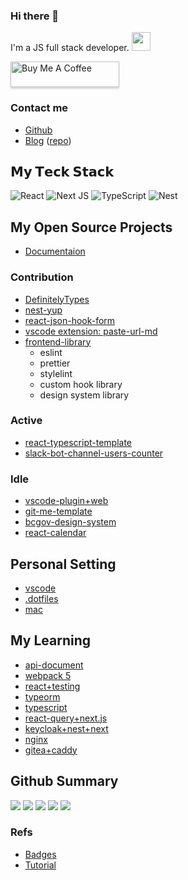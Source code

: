 ### Hi there 👋

I'm a JS full stack developer. <img src="https://github.com/TheDudeThatCode/TheDudeThatCode/blob/master/Assets/Developer.gif" width="30px">

<a href="https://www.buymeacoffee.com/c1495616js" target="_blank"><img src="https://www.buymeacoffee.com/assets/img/custom_images/orange_img.png" alt="Buy Me A Coffee" style="height: 41px !important;width: 174px !important;box-shadow: 0px 3px 2px 0px rgba(190, 190, 190, 0.5) !important;-webkit-box-shadow: 0px 3px 2px 0px rgba(190, 190, 190, 0.5) !important;" ></a>


### Contact me

- [Github](https://github.com/c1495616js)
- [Blog](https://jerry.c1495616.online) ([repo](https://github.com/c1495616js/blog-2022))

## 𝗠𝘆 𝗧𝗲𝗰𝗸 𝗦𝘁𝗮𝗰𝗸

![React](https://img.shields.io/badge/-React-%23282C34?style=flat-square&logo=react)
![Next JS](https://img.shields.io/badge/Next-black?style=for-the-badge&logo=next.js&logoColor=white)
![TypeScript](https://img.shields.io/badge/-TypeScript-007ACC?style=flat-square&logo=typescript&logoColor=white)
![Nest](https://img.shields.io/badge/nestjs-%23E0234E.svg?style=flat-square&logo=nestjs&logoColor=white)

## My Open Source Projects

- [Documentaion](https://jerry-fe-library.vercel.app/)

### Contribution

- [DefinitelyTypes](https://github.com/DefinitelyTyped/DefinitelyTyped/pull/60387)
- [nest-yup](https://github.com/c1495616js/nestjs-yup)
- [react-json-hook-form](https://github.com/c1495616js/react-json-hook-form)
- [vscode extension: paste-url-md](https://github.com/c1495616js/paste-url-md)
- [frontend-library](https://github.com/c1495616js/jerry-fe-library)
  - eslint
  - prettier
  - stylelint
  - custom hook library
  - design system library

### Active

- [react-typescript-template](https://github.com/c1495616js/react-typescript-template)
- [slack-bot-channel-users-counter](https://github.com/c1495616js/fresh_time_counter)

### Idle
- [vscode-plugin+web](https://github.com/c1495616js/vscode-snippet-viewer)
- [git-me-template](https://github.com/c1495616js/Git-Me-Template)
- [bcgov-design-system](https://github.com/c1495616js/bcgov-style-system)
- [react-calendar](https://github.com/c1495616js/react-calendar)

## Personal Setting

- [vscode](https://github.com/c1495616js/my-vscode)
- [.dotfiles](https://github.com/c1495616js/.dotfiles)
- [mac](https://github.com/c1495616js/mac-development)


## My Learning

- [api-document](https://github.com/c1495616js/api-document)
- [webpack 5](https://github.com/c1495616js/webpack5-learning)
- [react+testing](https://github.com/c1495616js/react-testing)
- [typeorm](https://github.com/c1495616js/typeorm_practice)
- [typescript](https://github.com/c1495616js/typescript_practice)
- [react-query+next.js](https://github.com/c1495616js/react-query-next)
- [keycloak+nest+next](https://github.com/c1495616js/kc-nest-next)
- [nginx](https://github.com/c1495616js/nginx_practice)
- [gitea+caddy](https://github.com/c1495616js/gitea_caddy_docker)

## Github Summary

![](https://github-profile-summary-cards.vercel.app/api/cards/profile-details?username=c1495616js&theme=solarized_dark)
![](https://github-profile-summary-cards.vercel.app/api/cards/repos-per-language?username=c1495616js&theme=solarized_dark)
![](https://github-profile-summary-cards.vercel.app/api/cards/most-commit-language?username=c1495616js&theme=solarized_dark)
![](https://github-profile-summary-cards.vercel.app/api/cards/stats?username=c1495616js&theme=solarized_dark)
![](https://github-profile-summary-cards.vercel.app/api/cards/productive-time?username=c1495616js&theme=solarized_dark)
<!--
**c1495616js/c1495616js** is a ✨ _special_ ✨ repository because its `README.md` (this file) appears on your GitHub profile.

Here are some ideas to get you started:

- 🔭 I’m currently working on ...
- 🌱 I’m currently learning ...
- 👯 I’m looking to collaborate on ...
- 🤔 I’m looking for help with ...
- 💬 Ask me about ...
- 📫 How to reach me: ...
- 😄 Pronouns: ...
- ⚡ Fun fact: ...
-->

### Refs
- [Badges](https://github.com/Ileriayo/markdown-badges)
- [Tutorial](https://dev.to/supritha/how-to-have-an-awesome-github-profile-1969)

